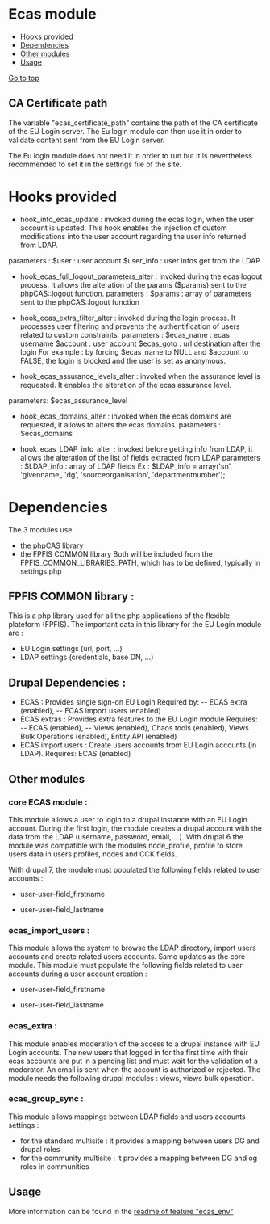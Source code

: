 Ecas module
======================



- [Hooks provided](#hooks-provided)
- [Dependencies](#dependencies)
- [Other modules](#other-modules)
- [Usage](#usage)

[Go to top](#table-of-content)



## CA Certificate path
The variable "ecas_certificate_path" contains the path of the CA 
certificate of the EU Login server. The Eu login module can then use it in order to validate content sent from the EU 
Login server.

The Eu login module does not need it in order to run but it is nevertheless 
recommended to set it in the settings file of the site.

# Hooks provided
- hook_info_ecas_update : invoked during the ecas login, when the user account 
is updated. This hook enables the injection of custom modifications into the user 
account regarding the user info returned from LDAP.

parameters :
$user : user account
$user_info : user infos get from the LDAP

- hook_ecas_full_logout_parameters_alter : invoked during the ecas logout 
process. It allows the alteration of the params ($params) sent to the phpCAS::logout 
function.
parameters :
$params : array of parameters sent to the phpCAS::logout function

- hook_ecas_extra_filter_alter : invoked during the login process. It processes user
filtering and prevents the authentification of users related 
to custom constraints.
parameters :
$ecas_name : ecas username
$account : user account
$ecas_goto : url destination after the login
For example : by forcing $ecas_name to NULL and $account to FALSE, the login is blocked 
and the user is set as anonymous.

- hook_ecas_assurance_levels_alter : invoked when the assurance level is 
requested. It enables the alteration of the ecas assurance level. 

parameters: $ecas_assurance_level

- hook_ecas_domains_alter : invoked when the ecas domains are requested, it 
allows to alters the ecas domains.
parameters :
$ecas_domains

- hook_ecas_LDAP_info_alter : invoked before getting info from LDAP, it allows
the alteration of the list of fields extracted from LDAP
parameters :
$LDAP_info : array of LDAP fields
Ex : $LDAP_info = array('sn', 'givenname', 'dg', 'sourceorganisation', 
'departmentnumber');


# Dependencies
The 3 modules use
- the phpCAS library
- the FPFIS COMMON library
Both will be included from the FPFIS_COMMON_LIBRARIES_PATH, which has to be
defined, typically in settings.php

## FPFIS COMMON library :
This is a php library used for all the php applications of the flexible plateform (FPFIS).
The important data in this library for the EU Login module are :
- EU Login settings (url, port, ...)
- LDAP settings (credentials, base DN, ...)

## Drupal Dependencies :

- ECAS : Provides single sign-on EU Login
Required by:
-- ECAS extra (enabled),
-- ECAS import users (enabled)
- ECAS extras : Provides extra features to the EU Login module
Requires:
-- ECAS (enabled),
-- Views (enabled),
Chaos tools (enabled),
Views Bulk Operations (enabled),
Entity API (enabled)
- ECAS import users : Create users accounts from EU Login accounts (in LDAP).
Requires:
ECAS (enabled)


## Other modules
### core ECAS module :
This module allows a user to login to a drupal instance with an EU Login account.
During the first login, the module creates a drupal account with the data from 
the LDAP (username, password, email, ...).
With drupal 6 the module was compatible with the modules node_profile, profile 
to store users data in users profiles, nodes and CCK fields.

With drupal 7, the module must populated the following fields related to user 
accounts :

- user-user-field_firstname

- user-user-field_lastname

### ecas_import_users :
This module allows the system to browse the LDAP directory, import users accounts and 
create related users accounts.
Same updates as the core module. This module must populate the following fields 
related to user accounts during a user account creation :

- user-user-field_firstname

- user-user-field_lastname

### ecas_extra :
This module enables moderation of the access to a drupal instance with EU Login 
accounts.
The new users that logged in for the first time with their ecas accounts are 
put in a pending list and must wait for the validation of a moderator. An email is sent when the account is authorized
or rejected.
The module needs the following drupal modules : views, views bulk operation.

### ecas_group_sync :
This module allows mappings between LDAP fields and users accounts settings :

- for the standard multisite : it provides a mapping between users DG and drupal
roles
- for the community multisite : it provides a mapping between DG and og roles in
communities


Usage
-----

More information can be found in the [readme of feature "ecas_env"](../../features/ecas_env/README.md)
